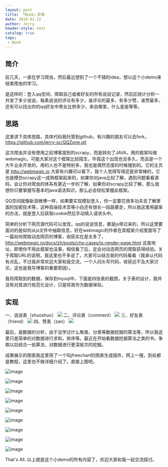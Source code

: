 ```yaml
---
layout: post
title: 「Book」异类
date: 2019-01-22
author: Jerry
header-style: text
catalog: true
tags:
 - Book
---
```



## 简介
前几天，一直在学习爬虫，然后最近想到了一个不错的idea，想以这个小demo来结束爬虫的学习。

是这样的：登入qq空间，爬取自己或者好友的所有说说记录，然后区统计分析一共发了多少说说，每条说说的评论有多少，谁评论的最多，有多少赞，谁赞最多，还有可以找出你的qq好友中男女比例多少，来自哪里，什么星座等等。

## 思路
这里讲下具体思路，具体代码我托管到github，有兴趣的朋友可以去fork，https://github.com/jerry-sc/QQZone.git

这次爬虫并没有使用之前博客提到的scrapy，而是转向了JAVA，用的框架叫做webmagic。可能大家对这个框架比较陌生，毕竟这个出现也没多久，而且是一个大牛业余开发的，用的人也不是特别多，我也是偶然百度的时候搜到的。它的主页是 http://webmagic.io 大家有兴趣可以看下，我个人觉得写得还是非常棒的，它也是模仿scrapy这一成熟框架起来的，如果你对java比较了解，遇到问题看看源码，会让你对爬虫的体系有更近一步的了解，如果你对scrapy比较了解，那么我想你只要掌握写基本的java语法知识，那么必会轻松掌握此框架。

QQ空间就像新浪微博一样，如果要实现模拟登入，你一定要花很多功夫去了解里面的加密技术等，这种高端技术吾等小白还有很长一段路要走，所以我这里用最笨的办法，就是登入后获取cookie然后手动填入请求头中。

简单的分析下网页源代码可以发现，qq的说说信息，都是js带过来的，所以这里要面对的是如何从js文件中抽取信息，好在webmagic的作者在其框架介绍里面写了一篇如何爬取动态网页的博客，收获实在是太多了，http://webmagic.io/docs/zh/posts/chx-cases/js-render-page.html 这是地址，即使你不用此框架也没事，相信看了后，定会对动态网页的爬取获得经验。关于爬取URL的说明，我这里也不多说了，大家可以结合我的代码看看（我承认代码有点乱，不过我非常欢迎大家和我交流，一个人闷头写代码，收获远不及大家讨论，这也是我写博客的重要原因）。

我将爬取到的数据，保存到mysql中，下面是四张表的截图，关于表的设计，我并没有对其进行规范化设计，只是将其作为数据保存。

## 实现
一、说说表（shuoshuo）
![](/img/post/qqzone/table_shuoshuo.png)
二、评论表（comment）
![](/img/post/qqzone/table_comment.png)
三、好友表（friend）
![](/img/post/qqzone/table_friend.png)
四、赞表（zan）
![](/img/post/qqzone/table_zan.png)

最后，是数据的分析，由于没学过什么聚类，分类等数据挖掘的算法等，所以我这里只是简单的对数据进行求和，排序等。最近在开始看数据挖掘算法之类的书，争取以后结合一些算法，对数据进行更深层次的挖掘。

成果展示的图表我这里用了一个叫jfreechart的图表生成插件，网上一搜，到处都是教程，这里也不做详细介绍了。直接上图吧。

![image](/img/post/qqzone/fig_shuoshuo_stat.png)

![image](/img/post/qqzone/fig_shuoshuo_type.png)

![image](/img/post/qqzone/fig_shuoshuo_device.png)

![image](/img/post/qqzone/fig_comment_friend.png)

![image](/img/post/qqzone/fig_comment_ratio.png)

![image](/img/post/qqzone/fig_zan_friend.png)

![image](/img/post/qqzone/fig_zan_ratio.png)

![image](/img/post/qqzone/fig_friend_from.png)

![image](/img/post/qqzone/fig_friend_constellation.png)

That's All. 以上就是这个小demo的所有内容了，欢迎大家和我一起交流探讨。
